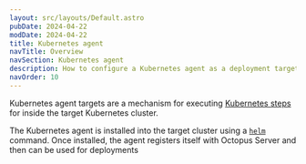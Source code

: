 ```yaml
---
layout: src/layouts/Default.astro
pubDate: 2024-04-22
modDate: 2024-04-22
title: Kubernetes agent
navTitle: Overview
navSection: Kubernetes agent
description: How to configure a Kubernetes agent as a deployment target in Octopus
navOrder: 10
---
```

Kubernetes agent targets are a mechanism for executing [Kubernetes steps](/docs/deployments/kubernetes) for inside the target Kubernetes cluster.

The Kubernetes agent is installed into the target cluster using a [`helm`](https://helm.sh/) command. Once installed, the agent registers itself with Octopus Server and then can be used for deployments